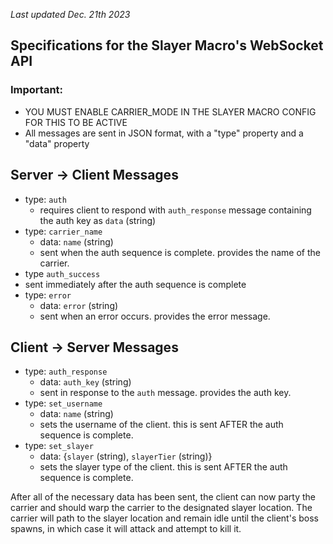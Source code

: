_Last updated Dec. 21th 2023_

## Specifications for the Slayer Macro's WebSocket API

### Important:
- YOU MUST ENABLE CARRIER_MODE IN THE SLAYER MACRO CONFIG FOR THIS TO BE ACTIVE
- All messages are sent in JSON format, with a "type" property and a "data" property

## Server -> Client Messages
- type: `auth`
  - requires client to respond with `auth_response` message containing the auth key as `data` (string)
- type: `carrier_name`
  - data: `name` (string)
  - sent when the auth sequence is complete. provides the name of the carrier.
- type `auth_success`
-   sent immediately after the auth sequence is complete
- type: `error`
  - data: `error` (string)
  - sent when an error occurs. provides the error message.

## Client -> Server Messages
- type: `auth_response`
  - data: `auth_key` (string)
  - sent in response to the `auth` message. provides the auth key.
- type: `set_username`
  - data: `name` (string)
  - sets the username of the client. this is sent AFTER the auth sequence is complete.
- type: `set_slayer`
  - data: {`slayer` (string), `slayerTier` (string)}
  - sets the slayer type of the client. this is sent AFTER the auth sequence is complete.


After all of the necessary data has been sent, the client can now party the carrier and should warp the carrier to the designated slayer location. The carrier will path to the slayer location and remain idle until the client's boss spawns, in which case it will attack and attempt to kill it. 
